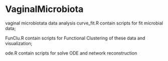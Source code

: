 # VaginalMicrobiota
vaginal microbiotata data analysis
curve_fit.R contain scripts for fit microbial data;

FunClu.R contain scripts for Functional Clustering of these data and visualization;

ode.R contain scripts for solve ODE and network reconstruction

